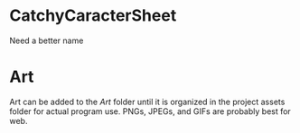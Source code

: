 # CatchyCaracterSheet
Need a better name

# Art
Art can be added to the *Art* folder until it is organized in the project assets folder for actual program use. PNGs, JPEGs, and GIFs are probably best for web.
